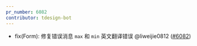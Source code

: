 ```yaml
---
pr_number: 6082
contributor: tdesign-bot
---
```


- fix(Form): 修复错误消息 `max` 和 `min` 英文翻译错误 @liweijie0812  ([#6082](https://github.com/Tencent/tdesign-vue-next/pull/6082))
